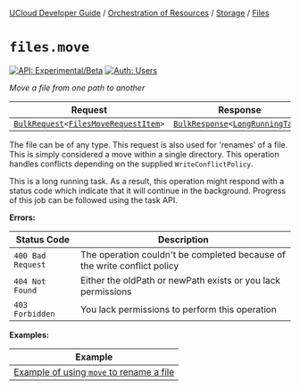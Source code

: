[UCloud Developer Guide](/docs/developer-guide/README.md) / [Orchestration of Resources](/docs/developer-guide/orchestration/README.md) / [Storage](/docs/developer-guide/orchestration/storage/README.md) / [Files](/docs/developer-guide/orchestration/storage/files.md)

# `files.move`

[![API: Experimental/Beta](https://img.shields.io/static/v1?label=API&message=Experimental/Beta&color=orange&style=flat-square)](/docs/developer-guide/core/api-conventions.md)
[![Auth: Users](https://img.shields.io/static/v1?label=Auth&message=Users&color=informational&style=flat-square)](/docs/developer-guide/core/types.md#role)


_Move a file from one path to another_

| Request | Response | Error |
|---------|----------|-------|
|<code><a href='/docs/reference/dk.sdu.cloud.calls.BulkRequest.md'>BulkRequest</a>&lt;<a href='#filesmoverequestitem'>FilesMoveRequestItem</a>&gt;</code>|<code><a href='/docs/reference/dk.sdu.cloud.calls.BulkResponse.md'>BulkResponse</a>&lt;<a href='#longrunningtask'>LongRunningTask</a>&gt;</code>|<code><a href='/docs/reference/dk.sdu.cloud.CommonErrorMessage.md'>CommonErrorMessage</a></code>|

The file can be of any type. This request is also used for 'renames' of a file. This is simply
considered a move within a single directory. This operation handles conflicts depending on the supplied
`WriteConflictPolicy`.

This is a long running task. As a result, this operation might respond with a status code which indicate
that it will continue in the background. Progress of this job can be followed using the task API.

__Errors:__

| Status Code | Description |
|-------------|-------------|
| `400 Bad Request` | The operation couldn't be completed because of the write conflict policy |
| `404 Not Found` | Either the oldPath or newPath exists or you lack permissions |
| `403 Forbidden` | You lack permissions to perform this operation |

__Examples:__

| Example |
|---------|
| [Example of using `move` to rename a file](/docs/reference/files_rename_file.md) |


